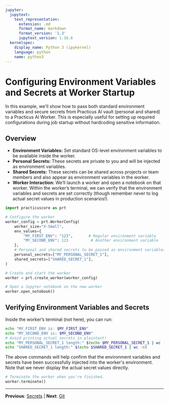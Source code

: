 ```yaml
---
jupyter:
  jupytext:
    text_representation:
      extension: .md
      format_name: markdown
      format_version: '1.3'
      jupytext_version: 1.16.6
  kernelspec:
    display_name: Python 3 (ipykernel)
    language: python
    name: python3
---
```


# Configuring Environment Variables and Secrets at Worker Startup

In this example, we'll show how to pass both standard environment variables and secure secrets from Practicus AI vault (personal and shared) to a Practicus AI Worker. This is especially useful for setting up required configurations during job startup without hardcoding sensitive information.

## Overview
- **Environment Variables:** Set standard OS-level environment variables to be available inside the worker.
- **Personal Secrets:** These secrets are private to you and will be injected as environment variables.
- **Shared Secrets:** These secrets can be shared across projects or team members and also appear as environment variables in the worker.
- **Worker Interaction:** We’ll launch a worker and open a notebook on that worker. Within the worker’s terminal, we can verify that the environment variables and secrets are set correctly (though remember never to log actual secret values in production scenarios!).


```python
import practicuscore as prt

# Configure the worker
worker_config = prt.WorkerConfig(
    worker_size="X-Small",
    env_values={
        "MY_FIRST_ENV": "123",       # Regular environment variable
        "MY_SECOND_ENV": 123          # Another environment variable
    },
    # Personal and shared secrets to be passed as environment variables
    personal_secrets=["MY_PERSONAL_SECRET_1"],
    shared_secrets=["SHARED_SECRET_1"],
)

# Create and start the worker
worker = prt.create_worker(worker_config)

# Open a Jupyter notebook on the new worker
worker.open_notebook()
```

<!-- #region -->
## Verifying Environment Variables and Secrets
Inside the worker’s terminal (not here), you can run:
```bash
echo "MY_FIRST_ENV is: $MY_FIRST_ENV"
echo "MY_SECOND_ENV is: $MY_SECOND_ENV"
# Avoid printing actual secrets in plaintext!
echo "MY_PERSONAL_SECRET_1 length:" $(echo $MY_PERSONAL_SECRET_1 | wc -m)
echo "SHARED_SECRET_1 length:" $(echo $SHARED_SECRET_1 | wc -m)
```

The above commands will help confirm that the environment variables and secrets have been successfully injected into the worker's environment. Note that we never display the actual secret values directly.

<!-- #endregion -->

```python
# Terminate the worker when you're finished.
worker.terminate()
```


---

**Previous**: [Secrets](secrets.md) | **Next**: [Git](git.md)
